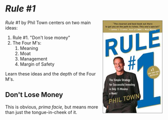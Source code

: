 # *Rule #1*

<img src="./images/rule1-book-cover.jpg" alt="Rule #1 Cover" style="float:right">

*Rule #1* by Phil Town centers on two main ideas:

1. Rule #1. "Don't lose money"
2. The Four M's:
    1. Meaning
    2. Moat
    3. Management
    4. Margin of Safety

Learn these ideas and the depth of the Four M's.

## Don't Lose Money

This is obvious, *prima facie,* but means more than just the tongue-in-cheek of it.